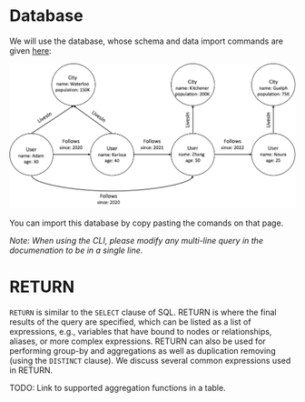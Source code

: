 # Database
We will use the database, whose schema and data import commands are given [here](example-database.md):

<img src="running-example.png" width="800">

You can import this database by copy pasting the comands on that page. 

*Note: When using the CLI, please modify any multi-line query in the documenation to be in a single line.*

# RETURN
`RETURN` is similar to the `SELECT` clause of SQL. RETURN is where the final results of the
query are specified, which can be listed as a list of expressions, e.g., variables that have
bound to nodes or relationships, aliases, or more complex expressions. RETURN can also be used 
for performing group-by and aggregations as well as duplication removing (using the `DISTINCT` clause). 
We discuss several common expressions used in RETURN.

TODO: Link to supported aggregation functions in a table.
